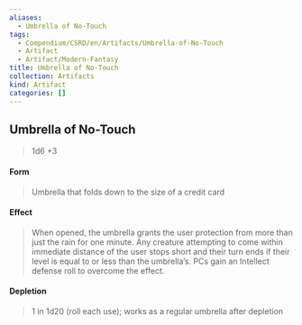 ```yaml
---
aliases:
  - Umbrella of No-Touch
tags:
  - Compendium/CSRD/en/Artifacts/Umbrella-of-No-Touch
  - Artifact
  - Artifact/Modern-Fantasy
title: Umbrella of No-Touch
collection: Artifacts
kind: Artifact
categories: []
---
```

## Umbrella of No-Touch  
  
>1d6 +3  
#### Form  
>Umbrella that folds down to the size of a credit card    
#### Effect  
>When opened, the umbrella grants the user protection from more than just the rain for one minute. Any creature attempting to come within immediate distance of the user stops short and their turn ends if their level is equal to or less than the umbrella’s. PCs gain an Intellect defense roll to overcome the effect.   
  
  
#### Depletion   
>1 in 1d20 (roll each use); works as a regular umbrella after depletion  
